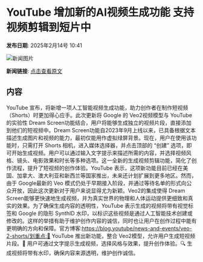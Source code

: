 # YouTube 增加新的AI视频生成功能 支持视频剪辑到短片中

**发布日期**: 2025年2月14号 10:41

![新闻图片](https://upload.chinaz.com/2025/0214/6387512641986492957120162.png)

**新闻链接**: [点击查看原文](https://www.aibase.com/zh/news/15373)

## 内容

YouTube 宣布，将新增一项人工智能视频生成功能，助力创作者在制作短视频（Shorts）时更加得心应手。此次更新将 Google 的 Veo2视频模型与 YouTube 的实验性 Dream Screen功能结合，用户将能够生成独立的视频片段，直接添加到他们的短视频中。Dream Screen功能自2023年9月上线以来，已具备根据文本描述生成图片和视频的能力，最初仅能用作虚拟绿屏背景。现在，用户在使用该功能时，只需打开 Shorts 相机，进入媒体选择器，并点击顶部的 “创建” 选项，即可开始生成视频。用户可以通过输入文字提示来描述所需的内容，并选择视频风格、镜头、电影效果和时长等多种选项。这一全新的生成视频剪辑功能，简化了创作流程，提升了短视频的创作体验。YouTube 表示，这项新功能目前已经在美国、加拿大、澳大利亚和新西兰等国家推出，未来还计划扩展到更多地区。然而，由于 Google最新的 Veo 模式仍处于早期接入阶段，并通过等待名单的形式向公众开放，因此这次更新对于用户来说显得尤为新颖。Veo2的集成使得 Dream Screen能够更快速地生成视频，并为真实世界的物理和人体运动提供更细致和真实的效果。为了确保生成内容的透明性，YouTube 表示生成的视频将带有视觉标签和 Google 的隐形 SynthID 水印，以标识这些视频是通过人工智能技术创建或修改的。这样的举措有助于维护创作内容的诚信，同时也让用户在创作过程中能有更明确的方向和保障。官方博客:https://blog.youtube/news-and-events/veo-2-shorts/划重点:🌟 YouTube 推出新功能，整合 Veo2模型，允许用户生成短视频片段。🎥 用户可通过文字提示生成视频，选择风格与效果，提升创作体验。🔍 生成视频将带有水印，确保内容来源透明，维护创作诚信。
